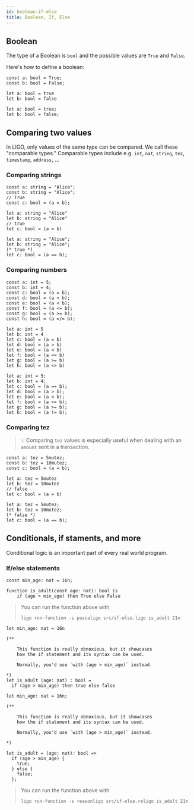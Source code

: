 ```yaml
---
id: boolean-if-else
title: Boolean, If, Else
---
```


## Boolean

The type of a Boolean is `bool` and the possible values are `True` and `False`.

Here's how to define a boolean:

<!--DOCUSAURUS_CODE_TABS-->
<!--Pascaligo-->
```pascaligo group=a
const a: bool = True;
const b: bool = False;
```
<!--CameLIGO-->
```cameligo group=a
let a: bool = true
let b: bool = false
```

<!--ReasonLIGO-->
```reasonligo group=a
let a: bool = true;
let b: bool = false;
```
<!--END_DOCUSAURUS_CODE_TABS-->


## Comparing two values

In LIGO, only values of the same type can be compared. We call these "comparable types." Comparable types include e.g. `int`, `nat`, `string`, `tez`, `timestamp`, `address`, ...

### Comparing strings

<!--DOCUSAURUS_CODE_TABS-->
<!--Pascaligo-->
```pascaligo group=b
const a: string = "Alice";
const b: string = "Alice";
// True
const c: bool = (a = b);
```
<!--CameLIGO-->
```cameligo group=b
let a: string = "Alice"
let b: string = "Alice"
// true
let c: bool = (a = b)
```
<!--ReasonLIGO-->
```reasonligo group=b
let a: string = "Alice";
let b: string = "Alice";
(* true *)
let c: bool = (a == b);
```
<!--END_DOCUSAURUS_CODE_TABS-->


### Comparing numbers

<!--DOCUSAURUS_CODE_TABS-->
<!--Pascaligo-->
```pascaligo group=c
const a: int = 5;
const b: int = 4;
const c: bool = (a = b);
const d: bool = (a > b);
const e: bool = (a < b);
const f: bool = (a <= b);
const g: bool = (a >= b);
const h: bool = (a =/= b);
```
<!--CameLIGO-->
```cameligo group=c
let a: int = 5
let b: int = 4
let c: bool = (a = b)
let d: bool = (a > b)
let e: bool = (a < b)
let f: bool = (a <= b)
let g: bool = (a >= b)
let h: bool = (a <> b)
```

<!--ReasonLIGO-->
```reasonligo group=c
let a: int = 5;
let b: int = 4;
let c: bool = (a == b);
let d: bool = (a > b);
let e: bool = (a < b);
let f: bool = (a <= b);
let g: bool = (a >= b);
let h: bool = (a != b);
```
<!--END_DOCUSAURUS_CODE_TABS-->


### Comparing tez

> 💡 Comparing `tez` values is especially useful when dealing with an `amount` sent in a transaction.

<!--DOCUSAURUS_CODE_TABS-->
<!--Pascaligo-->
```pascaligo group=d
const a: tez = 5mutez;
const b: tez = 10mutez;
const c: bool = (a = b);
```
<!--CameLIGO-->
```cameligo group=d
let a: tez = 5mutez
let b: tez = 10mutez
// false
let c: bool = (a = b)
```
<!--ReasonLIGO-->
```reasonligo group=d
let a: tez = 5mutez;
let b: tez = 10mutez;
(* false *)
let c: bool = (a == b);
```
<!--END_DOCUSAURUS_CODE_TABS-->


## Conditionals, if staments, and more

Conditional logic is an important part of every real world program.

### If/else statements

<!--DOCUSAURUS_CODE_TABS-->
<!--Pascaligo-->
```pascaligo group=e
const min_age: nat = 16n;

function is_adult(const age: nat): bool is
    if (age > min_age) then True else False
```

> You can run the function above with
> ```
> ligo run-function -s pascaligo src/if-else.ligo is_adult 21n
> ```

<!--CameLIGO-->
```cameligo group=e
let min_age: nat = 16n

(**

    This function is really obnoxious, but it showcases
    how the if statement and its syntax can be used.

    Normally, you'd use `with (age > min_age)` instead.

*)
let is_adult (age: nat) : bool =
  if (age > min_age) then true else false
```
<!--ReasonLIGO-->
```reasonligo group=e
let min_age: nat = 16n;

(**

    This function is really obnoxious, but it showcases
    how the if statement and its syntax can be used.

    Normally, you'd use `with (age > min_age)` instead.

*)

let is_adult = (age: nat): bool =>
  if (age > min_age) {
    true;
  } else {
    false;
  };
```

> You can run the function above with
> ```
> ligo run-function -s reasonligo src/if-else.religo is_adult 21n
> ```

<!--END_DOCUSAURUS_CODE_TABS-->